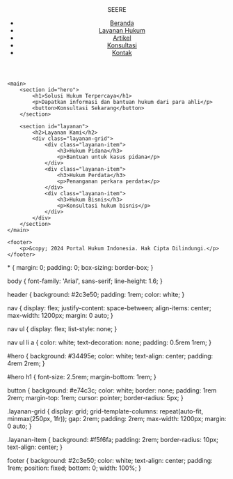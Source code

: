 <!DOCTYPE html>
<html lang="id">
<head>
    <meta charset="UTF-8">
    <meta name="viewport" content="width=device-width, initial-scale=1.0">
    <title>Portal Hukum Indonesia</title>
    <link rel="stylesheet" href="style.css">
</head>
<body>
    <header>
        <nav>
            <div class="logo">SEERE</div>
            <ul>
                <li><a href="#beranda">Beranda</a></li>
                <li><a href="#layanan">Layanan Hukum</a></li>
                <li><a href="#artikel">Artikel</a></li>
                <li><a href="#konsultasi">Konsultasi</a></li>
                <li><a href="#kontak">Kontak</a></li>
            </ul>
        </nav>
    </header>

    <main>
        <section id="hero">
            <h1>Solusi Hukum Terpercaya</h1>
            <p>Dapatkan informasi dan bantuan hukum dari para ahli</p>
            <button>Konsultasi Sekarang</button>
        </section>

        <section id="layanan">
            <h2>Layanan Kami</h2>
            <div class="layanan-grid">
                <div class="layanan-item">
                    <h3>Hukum Pidana</h3>
                    <p>Bantuan untuk kasus pidana</p>
                </div>
                <div class="layanan-item">
                    <h3>Hukum Perdata</h3>
                    <p>Penanganan perkara perdata</p>
                </div>
                <div class="layanan-item">
                    <h3>Hukum Bisnis</h3>
                    <p>Konsultasi hukum bisnis</p>
                </div>
            </div>
        </section>
    </main>

    <footer>
        <p>&copy; 2024 Portal Hukum Indonesia. Hak Cipta Dilindungi.</p>
    </footer>
</body>
</html>* {
    margin: 0;
    padding: 0;
    box-sizing: border-box;
}

body {
    font-family: 'Arial', sans-serif;
    line-height: 1.6;
}

header {
    background: #2c3e50;
    padding: 1rem;
    color: white;
}

nav {
    display: flex;
    justify-content: space-between;
    align-items: center;
    max-width: 1200px;
    margin: 0 auto;
}

nav ul {
    display: flex;
    list-style: none;
}

nav ul li a {
    color: white;
    text-decoration: none;
    padding: 0.5rem 1rem;
}

#hero {
    background: #34495e;
    color: white;
    text-align: center;
    padding: 4rem 2rem;
}

#hero h1 {
    font-size: 2.5rem;
    margin-bottom: 1rem;
}

button {
    background: #e74c3c;
    color: white;
    border: none;
    padding: 1rem 2rem;
    margin-top: 1rem;
    cursor: pointer;
    border-radius: 5px;
}

.layanan-grid {
    display: grid;
    grid-template-columns: repeat(auto-fit, minmax(250px, 1fr));
    gap: 2rem;
    padding: 2rem;
    max-width: 1200px;
    margin: 0 auto;
}

.layanan-item {
    background: #f5f6fa;
    padding: 2rem;
    border-radius: 10px;
    text-align: center;
}

footer {
    background: #2c3e50;
    color: white;
    text-align: center;
    padding: 1rem;
    position: fixed;
    bottom: 0;
    width: 100%;
} 
